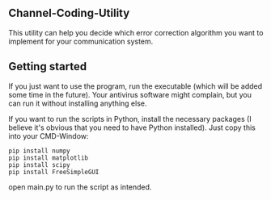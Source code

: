 
## Channel-Coding-Utility

This utility can help you decide which error correction algorithm you want to implement for your communication system.


## Getting started

If you just want to use the program, run the executable (which will be added some time in the future).
Your antivirus software might complain, but you can run it without installing anything else.

If you want to run the scripts in Python, install the necessary packages
(I believe it's obvious that you need to have Python installed).
Just copy this into your CMD-Window:
```commandline
pip install numpy
pip install matplotlib
pip install scipy
pip install FreeSimpleGUI
```

open main.py to run the script as intended.

